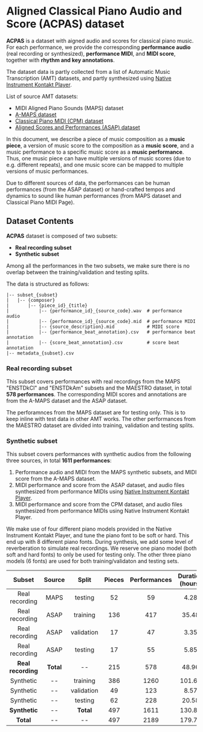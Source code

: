 # Aligned Classical Piano Audio and Score (ACPAS) dataset

**ACPAS** is a dataset with aigned audio and scores for classical piano music. For each performance, we provide the corresponding **performance audio** (real recording or synthesized), **performance MIDI**, and **MIDI score**, together with **rhythm and key annotations**.

The dataset data is partly collected from a list of Automatic Music Transcription (AMT) datasets, and partly synthesized using [Native Instrument Kontakt Player](https://www.native-instruments.com/en/products/komplete/samplers/kontakt-6-player/).

List of source AMT datasets:
- MIDI Aligned Piano Sounds (MAPS) dataset
- [A-MAPS dataset](http://c4dm.eecs.qmul.ac.uk/ycart/a-maps.html)
- [Classical Piano MIDI (CPM) dataset](http://www.piano-midi.de/)
- [Aligned Scores and Performances (ASAP) dataset](https://github.com/fosfrancesco/asap-dataset)

In this document, we describe a piece of music composition as a **music piece**, a version of music score to the composition as a **music score**, and a music performance to a specific music score as a **music performance**. Thus, one music piece can have multiple versions of music scores (due to e.g. different repeats), and one music score can be mapped to multiple versions of music performances.

Due to different sources of data, the performances can be human performances (from the ASAP dataset) or hand-crafted tempos and dynamics to sound like human performances (from MAPS dataset and Classical Piano MIDI Page).

## Dataset Contents

**ACPAS** dataset is composed of two subsets:
- **Real recording subset**
- **Synthetic subset**

Among all the performances in the two subsets, we make sure there is no overlap between the training/validation and testing splits.

The data is structured as follows:

    |-- subset_{subset}
    |   |-- {composer}
    |       |-- {piece_id}_{title}
    |           |-- {performance_id}_{source_code}.wav  # performance audio
    |           |-- {performance_id}_{source_code}.mid  # performance MIDI
    |           |-- {source_description}.mid            # MIDI score
    |           |-- {performance_beat_annotation}.csv   # performance beat annotation
    |           |-- {score_beat_annotation}.csv         # score beat annotation
    |-- metadata_{subset}.csv

### Real recording subset

This subset covers performances with real recordings from the MAPS "ENSTDkCl" and "ENSTDkAm" subsets and the MAESTRO dataset, in total **578 performances**. The corresponding MIDI scores and annotations are from the A-MAPS dataset and the ASAP dataset.

The perforamnces from the MAPS dataset are for testing only. This is to keep inline with test data in other AMT works. The other performances from the MAESTRO dataset are divided into training, validation and testing splits.

### Synthetic subset

This subset covers performances with synthetic audios from the following three sources, in total **1611 performances**: 
1. Performance audio and MIDI from the MAPS synthetic subsets, and MIDI score from the A-MAPS dataset.
2. MIDI performance and score from the ASAP dataset, and audio files synthesized from performance MIDIs using [Native Instrument Kontakt Player](https://www.native-instruments.com/en/products/komplete/samplers/kontakt-6-player/).
3. MIDI performance and score from the CPM dataset, and audio files synthesized from performance MIDIs using Native Instrument Kontakt Player.

We make use of four different piano models provided in the Native Instrument Kontakt Player, and tune the piano font to be soft or hard. This end up with 8 different piano fonts. During synthesis, we add some level of reverberation to simulate real recordings. We reserve one piano model (both soft and hard fonts) to only be used for testing only. The other three piano models (6 fonts) are used for both training/validaton and testing sets.

|       Subset       |  Source   |    Split   | Pieces | Performances | Duration (hours) |
|:------------------:|:---------:|:----------:|:------:|:------------:|:----------------:|
|   Real recording   |   MAPS    |   testing  |   52   |      59      |     4.28         |
|   Real recording   |   ASAP    |  training  |   136  |      417     |     35.48        |
|   Real recording   |   ASAP    | validation |   17   |      47      |     3.35         |
|   Real recording   |   ASAP    |   testing  |   17   |      55      |     5.85         |
| **Real recording** | **Total** |     --     |   215  |      578     |     48.96        |
|     Synthetic      |    --     |  training  |   386  |     1260     |    101.66        |
|     Synthetic      |    --     | validation |   49   |      123     |     8.57         |
|     Synthetic      |    --     |   testing  |   62   |      228     |     20.58        |
|   **Synthetic**    |    --     |  **Total** |   497  |     1611     |    130.81        |
|     **Total**      |    --     |     --     |   497  |     2189     |    179.77        |
